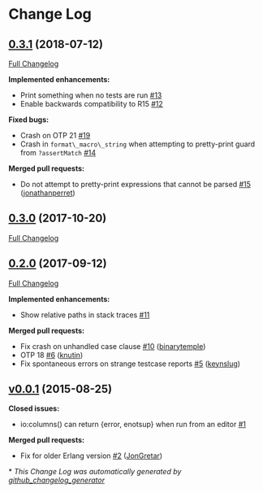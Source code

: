 # Change Log

## [0.3.1](https://github.com/eproxus/unite/tree/0.3.1) (2018-07-12)
[Full Changelog](https://github.com/eproxus/unite/compare/0.3.0...0.3.1)

**Implemented enhancements:**

- Print something when no tests are run [\#13](https://github.com/eproxus/unite/issues/13)
- Enable backwards compatibility to R15 [\#12](https://github.com/eproxus/unite/issues/12)

**Fixed bugs:**

- Crash on OTP 21 [\#19](https://github.com/eproxus/unite/issues/19)
- Crash in `format\_macro\_string` when attempting to pretty-print guard from `?assertMatch` [\#14](https://github.com/eproxus/unite/issues/14)

**Merged pull requests:**

- Do not attempt to pretty-print expressions that cannot be parsed [\#15](https://github.com/eproxus/unite/pull/15) ([jonathanperret](https://github.com/jonathanperret))

## [0.3.0](https://github.com/eproxus/unite/tree/0.3.0) (2017-10-20)
[Full Changelog](https://github.com/eproxus/unite/compare/0.2.0...0.3.0)

## [0.2.0](https://github.com/eproxus/unite/tree/0.2.0) (2017-09-12)
[Full Changelog](https://github.com/eproxus/unite/compare/v0.0.1...0.2.0)

**Implemented enhancements:**

- Show relative paths in stack traces [\#11](https://github.com/eproxus/unite/issues/11)

**Merged pull requests:**

- Fix crash on unhandled case clause [\#10](https://github.com/eproxus/unite/pull/10) ([binarytemple](https://github.com/binarytemple))
- OTP 18 [\#6](https://github.com/eproxus/unite/pull/6) ([knutin](https://github.com/knutin))
- Fix spontaneous errors on strange testcase reports [\#5](https://github.com/eproxus/unite/pull/5) ([keynslug](https://github.com/keynslug))

## [v0.0.1](https://github.com/eproxus/unite/tree/v0.0.1) (2015-08-25)
**Closed issues:**

- io:columns\(\) can return {error, enotsup} when run from an editor [\#1](https://github.com/eproxus/unite/issues/1)

**Merged pull requests:**

- Fix for older Erlang version [\#2](https://github.com/eproxus/unite/pull/2) ([JonGretar](https://github.com/JonGretar))



\* *This Change Log was automatically generated by [github_changelog_generator](https://github.com/skywinder/Github-Changelog-Generator)*